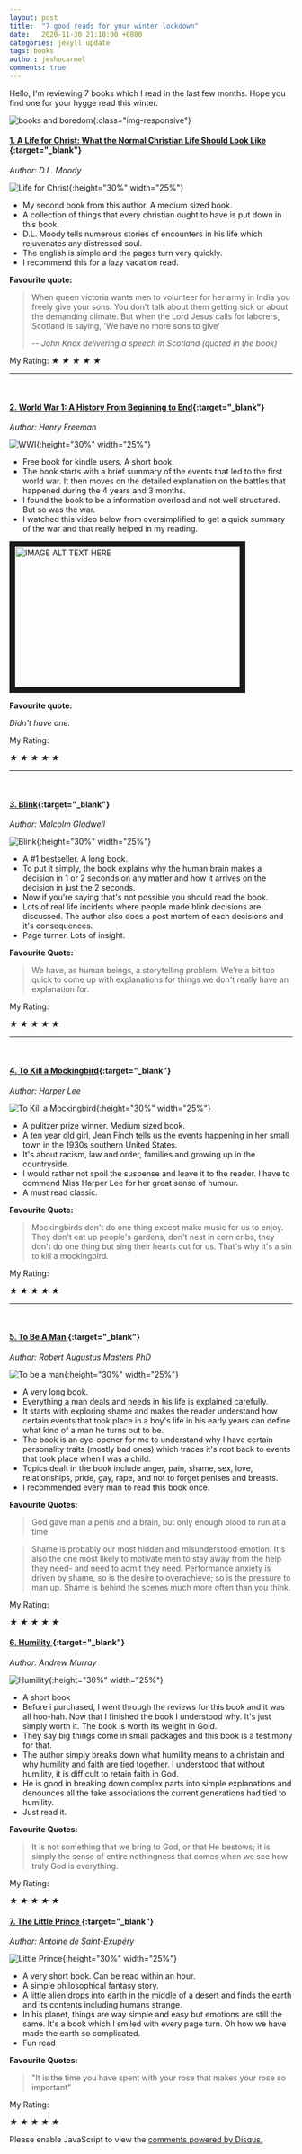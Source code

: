 ```yaml
---
layout: post
title:  "7 good reads for your winter lockdown"
date:   2020-11-30 21:18:00 +0800
categories: jekyll update
tags: books
author: jeshocarmel
comments: true
---
```


Hello, I'm reviewing 7 books which I read in the last few months. Hope you find one for your hygge read this winter.

![books and boredom](/assets/images/female-home-book-tea-reading-time.jpg){:class="img-responsive"}



#### **[1. A Life for Christ: What the Normal Christian Life Should Look Like ](https://www.amazon.in/Life-Christ-Normal-Christian-Should-ebook/dp/B072B7K8BZ){:target="_blank"}** 


*Author: D.L. Moody*

![Life for Christ](/assets/images/411RspWdNOL.jpg){:height="30%" width="25%"}
  
- My second book from this author. A medium sized book.
- A collection of things that every christian ought to have is put down in this book.
- D.L. Moody tells numerous stories of encounters in his life which rejuvenates any distressed soul.
- The english is simple and the pages turn very quickly.
- I recommend this for a lazy vacation read.

**Favourite quote:**

> When queen victoria wants men to volunteer for her army in India you freely give your sons. You don't talk about them getting sick or about the demanding climate. But when the Lord Jesus calls for laborers, Scotland is saying, 'We have no more sons to give' 
>
> -- <cite>John Knox delivering a speech in Scotland (quoted in the book)</cite>


<div class="rating" data-rating="3.5">
My Rating:  
  <i class="star-1">★</i>
  <i class="star-2">★</i>
  <i class="star-3">★</i>
  <i class="star-4">★</i>
  <i class="star-5">★</i>

</div>

<hr/><br/>


#### [**2. World War 1: A History From Beginning to End**](https://www.amazon.com/World-War-History-Beginning-End-ebook/dp/B01M03OKDA){:target="_blank"}

*Author: Henry Freeman*

![WWI](/assets/images/51vJiBbhGFL.jpg ){:height="30%" width="25%"}

- Free book for kindle users. A short book.
- The book starts with a brief summary of the events that led to the first world war. It then moves on the detailed explanation on the battles that happened during the 4 years and 3 months.
- I found the book to be a information overload and not well structured. But so was the war.
- I watched this video below from oversimplified to get a quick summary of the war and that really helped in my reading.


<a href="https://www.youtube.com/watch?v=dHSQAEam2yc&ab_channel=OverSimplified
" target="_blank"><img src="http://img.youtube.com/vi/dHSQAEam2yc/0.jpg" 
alt="IMAGE ALT TEXT HERE" width="400" height="250" border="10" /></a>
	
	
**Favourite quote:**

*Didn't have one.*

<div class="rating" data-rating="2.5">
My Rating: 

  <i class="star-1">★</i>
  <i class="star-2">★</i>
  <i class="star-3">★</i>
  <i class="star-4">★</i>
  <i class="star-5">★</i>
</div>

<hr/><br/>


#### [**3. Blink**](https://www.amazon.com/Blink-Power-Thinking-Without-ebook/dp/B000PAAH3K){:target="_blank"}

*Author: Malcolm Gladwell*

![Blink](/assets/images/31tgbErox9L.jpg ){:height="30%" width="25%"}

- A #1 bestseller. A long book.
- To put it simply, the book explains why the human brain makes a decision in 1 or 2 seconds on any matter and how it arrives on the decision in just the 2 seconds.
- Now if you're saying that's not possible you should read the book.
- Lots of real life incidents where people made blink decisions are discussed. The author also does a post mortem of each decisions and it's consequences.
- Page turner. Lots of insight.
	
**Favourite Quote:**
	
> We have, as human beings, a storytelling problem. We're a bit too quick to come up with explanations for things we don't really have an explanation for.



<div class="rating" data-rating="4">
My Rating: 

  <i class="star-1">★</i>
  <i class="star-2">★</i>
  <i class="star-3">★</i>
  <i class="star-4">★</i>
  <i class="star-5">★</i>
</div>

<hr/><br/>


#### [**4. To Kill a Mockingbird**](https://www.amazon.com/Kill-Mockingbird-Harperperennial-Modern-Classics-ebook/dp/B00K0OI42W){:target="_blank"}

*Author: Harper Lee*

![To Kill a Mockingbird](/assets/images/51IXWZzlgSL.jpg ){:height="30%" width="25%"}

- A pulitzer prize winner. Medium sized book.
- A ten year old girl, Jean Finch tells us the events happening in her small town in the 1930s southern United States.
- It's about racism, law and order, families and growing up in the countryside.
- I would rather not spoil the suspense and leave it to the reader. I have to commend Miss Harper Lee for her great sense of humour.
- A must read classic.

**Favourite Quote:**
	
> Mockingbirds don't do one thing except make music for us to enjoy. They don't eat up people's gardens, don't nest in corn cribs, they don't do one thing but sing their hearts out for us. That's why it's a sin to kill a mockingbird.


<div class="rating" data-rating="5">
My Rating:  

  <i class="star-1">★</i>
  <i class="star-2">★</i>
  <i class="star-3">★</i>
  <i class="star-4">★</i>
  <i class="star-5">★</i>
</div>

<hr/><br/>


#### [**5. To Be A Man** ](https://www.amazon.com/Be-Man-Guide-Masculine-Power/dp/1622032292){:target="_blank"}

*Author:  Robert Augustus Masters PhD*

![To be a man](/assets/images/41yMAdyPd.jpg ){:height="30%" width="25%"}

- A very long book.
- Everything a man deals and needs in his life is explained carefully.
- It starts with exploring shame and makes the reader understand how certain events that took place in a boy's life in his early years can define what kind of a man he turns out to be.
- The book is an eye-opener for me to understand why I have certain personality traits (mostly bad ones) which traces it's root back to events that took place when I was a child.
- Topics dealt in the book include anger, pain, shame, sex, love, relationships, pride, gay, rape, and not to forget penises and breasts.
- I recommended every man to read this book once.
	
**Favourite Quotes:**
	
> God gave man a penis and a brain, but only enough blood to run at a time 

> Shame is probably our most hidden and misunderstood emotion. It's also the one most likely to motivate men to stay away from the help they need- and need to admit they need. Performance anxiety is driven by shame, so is the desire to overachieve; so is the pressure to man up. Shame is behind the scenes much more often than you think.

<div class="rating" data-rating="3.5">
My Rating: 

  <i class="star-1">★</i>
  <i class="star-2">★</i>
  <i class="star-3">★</i>
  <i class="star-4">★</i>
  <i class="star-5">★</i>
</div>



#### [**6. Humility** ](https://www.amazon.com/Humility-Andrew-Murray-ebook/dp/B009FCWGE2){:target="_blank"}

*Author:  Andrew Murray*

![Humility](/assets/images/418obwIFRsL.jpg ){:height="30%" width="25%"}


- A short book
- Before i purchased, I went through the reviews for this book and it was all hoo-hah. Now that I finished the book I understood why. It's just simply worth it. The book is worth its weight in Gold.
- They say big things come in small packages and this book is a testimony for that.
- The author simply breaks down what humility means to a christain and why humility and faith are tied together. I understood that without humility, it is difficult to retain faith in God.
- He is good in breaking down complex parts into simple explanations and denounces all the fake associations the current generations had tied to humility.
- Just read it.
	
**Favourite Quotes:**
	
> It is not something that we bring to God, or that He bestows; it is simply the sense of entire nothingness that comes when we see how truly God is everything.



<div class="rating" data-rating="5">
My Rating: 

  <i class="star-1">★</i>
  <i class="star-2">★</i>
  <i class="star-3">★</i>
  <i class="star-4">★</i>
  <i class="star-5">★</i>
</div>


#### [**7. The Little Prince** ](https://www.amazon.com/Little-Prince-Antoine-Saint-Exupery-ebook/dp/B008QYT7DI){:target="_blank"}

*Author:  Antoine de Saint-Exupéry*

![Little Prince](/assets/images/71erchZK5TL._SY300_.jpg ){:height="30%" width="25%"}


- A very short book. Can be read within an hour.
- A simple philosophical fantasy story.
- A little alien drops into earth in the middle of a desert and finds the earth and its contents including humans strange.
- In his planet, things are way simple and easy but emotions are still the same. It's a book which I smiled with every page turn. Oh how we have made the earth so complicated.
- Fun read
	
**Favourite Quotes:**
	
> "It is the time you have spent with your rose that makes your rose so important"



<div class="rating" data-rating="3">
My Rating: 

  <i class="star-1">★</i>
  <i class="star-2">★</i>
  <i class="star-3">★</i>
  <i class="star-4">★</i>
  <i class="star-5">★</i>
</div>

<div id="disqus_thread"></div>
<script>

/**
*  RECOMMENDED CONFIGURATION VARIABLES: EDIT AND UNCOMMENT THE SECTION BELOW TO INSERT DYNAMIC VALUES FROM YOUR PLATFORM OR CMS.
*  LEARN WHY DEFINING THESE VARIABLES IS IMPORTANT: https://disqus.com/admin/universalcode/#configuration-variables*/
/*
var disqus_config = function () {
this.page.url = PAGE_URL;  // Replace PAGE_URL with your page's canonical URL variable
this.page.identifier = PAGE_IDENTIFIER; // Replace PAGE_IDENTIFIER with your page's unique identifier variable
};
*/
(function() { // DON'T EDIT BELOW THIS LINE
var d = document, s = d.createElement('script');
s.src = 'https://jeshocarmel-github-io.disqus.com/embed.js';
s.setAttribute('data-timestamp', +new Date());
(d.head || d.body).appendChild(s);
})();
</script>
<noscript>Please enable JavaScript to view the <a href="https://disqus.com/?ref_noscript">comments powered by Disqus.</a></noscript>
                            